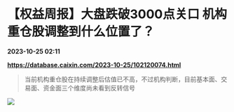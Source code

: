 # 【权益周报】大盘跌破3000点关口 机构重仓股调整到什么位置了？

**2023-10-25 02:11**

**https://database.caixin.com/2023-10-25/102120074.html**

> 当前机构重仓股在持续调整后估值已不高，不过机构判断，目前基本面、交易面、资金面三个维度尚未看到反转信号

  

![](https://img.caixin.com/2023-10-25/169819971907246_840_560.jpg)
